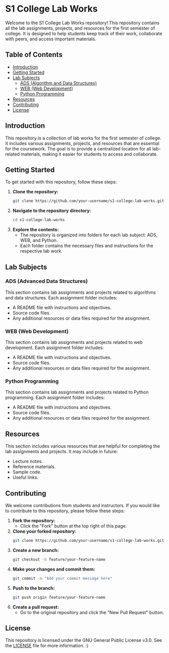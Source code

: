 # S1 College Lab Works

Welcome to the S1 College Lab Works repository! This repository contains all the lab assignments, projects, and resources for the first semester of college. It is designed to help students keep track of their work, collaborate with peers, and access important materials.

## Table of Contents

- [Introduction](#introduction)
- [Getting Started](#getting-started)
- [Lab Subjects](#lab-subjects)
  - [ADS (Algorithm and Data Structures)](#ads-algorithm-and-data-structures)
  - [WEB (Web Development)](#web-web-development)
  - [Python Programming](#python-programming)
- [Resources](#resources)
- [Contributing](#contributing)
- [License](#license)

## Introduction

This repository is a collection of lab works for the first semester of college. It includes various assignments, projects, and resources that are essential for the coursework. The goal is to provide a centralized location for all lab-related materials, making it easier for students to access and collaborate.

## Getting Started

To get started with this repository, follow these steps:

1. **Clone the repository:**
   ```bash
   git clone https://github.com/your-username/s1-college-lab-works.git
   ```
2. **Navigate to the repository directory:**
   ```bash
   cd s1-college-lab-works
   ```
3. **Explore the contents:**
   - The repository is organized into folders for each lab subject: ADS, WEB, and Python.
   - Each folder contains the necessary files and instructions for the respective lab work.

## Lab Subjects

### ADS (Advanced Data Structures)

This section contains lab assignments and projects related to algorithms and data structures. Each assignment folder includes:

- A README file with instructions and objectives.
- Source code files.
- Any additional resources or data files required for the assignment.

### WEB (Web Development)

This section contains lab assignments and projects related to web development. Each assignment folder includes:

- A README file with instructions and objectives.
- Source code files.
- Any additional resources or data files required for the assignment.

### Python Programming

This section contains lab assignments and projects related to Python programming. Each assignment folder includes:

- A README file with instructions and objectives.
- Source code files.
- Any additional resources or data files required for the assignment.

## Resources

This section includes various resources that are helpful for completing the lab assignments and projects. It may include in future:

- Lecture notes.
- Reference materials.
- Sample code.
- Useful links.

## Contributing

We welcome contributions from students and instructors. If you would like to contribute to this repository, please follow these steps:

1. **Fork the repository:**
   - Click the "Fork" button at the top right of this page.
2. **Clone your forked repository:**
   ```bash
   git clone https://github.com/your-username/s1-college-lab-works.git
   ```
3. **Create a new branch:**
   ```bash
   git checkout -b feature/your-feature-name
   ```
4. **Make your changes and commit them:**
   ```bash
   git commit -m "Add your commit message here"
   ```
5. **Push to the branch:**
   ```bash
   git push origin feature/your-feature-name
   ```
6. **Create a pull request:**
   - Go to the original repository and click the "New Pull Request" button.

## License

This repository is licensed under the GNU General Public License v3.0. See the [LICENSE](LICENSE) file for more information.
 :)